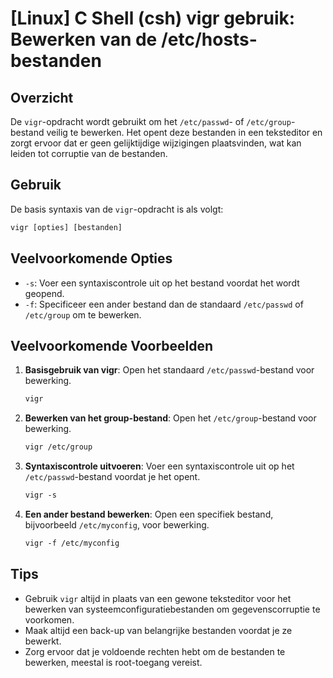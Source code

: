 # [Linux] C Shell (csh) vigr gebruik: Bewerken van de /etc/hosts-bestanden

## Overzicht
De `vigr`-opdracht wordt gebruikt om het `/etc/passwd`- of `/etc/group`-bestand veilig te bewerken. Het opent deze bestanden in een teksteditor en zorgt ervoor dat er geen gelijktijdige wijzigingen plaatsvinden, wat kan leiden tot corruptie van de bestanden.

## Gebruik
De basis syntaxis van de `vigr`-opdracht is als volgt:

```csh
vigr [opties] [bestanden]
```

## Veelvoorkomende Opties
- `-s`: Voer een syntaxiscontrole uit op het bestand voordat het wordt geopend.
- `-f`: Specificeer een ander bestand dan de standaard `/etc/passwd` of `/etc/group` om te bewerken.

## Veelvoorkomende Voorbeelden

1. **Basisgebruik van vigr**:
   Open het standaard `/etc/passwd`-bestand voor bewerking.
   ```csh
   vigr
   ```

2. **Bewerken van het group-bestand**:
   Open het `/etc/group`-bestand voor bewerking.
   ```csh
   vigr /etc/group
   ```

3. **Syntaxiscontrole uitvoeren**:
   Voer een syntaxiscontrole uit op het `/etc/passwd`-bestand voordat je het opent.
   ```csh
   vigr -s
   ```

4. **Een ander bestand bewerken**:
   Open een specifiek bestand, bijvoorbeeld `/etc/myconfig`, voor bewerking.
   ```csh
   vigr -f /etc/myconfig
   ```

## Tips
- Gebruik `vigr` altijd in plaats van een gewone teksteditor voor het bewerken van systeemconfiguratiebestanden om gegevenscorruptie te voorkomen.
- Maak altijd een back-up van belangrijke bestanden voordat je ze bewerkt.
- Zorg ervoor dat je voldoende rechten hebt om de bestanden te bewerken, meestal is root-toegang vereist.